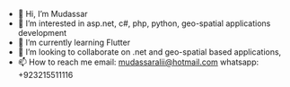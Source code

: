 - 👋 Hi, I’m Mudassar
- 👀 I’m interested in asp.net, c#, php, python, geo-spatial applications development
- 🌱 I’m currently learning Flutter
- 💞️ I’m looking to collaborate on .net and geo-spatial based applications, 
- 📫 How to reach me 
     email: mudassaralii@hotmail.com
     whatsapp: +923215511116

<!---
mudassaralii/mudassaralii is a ✨ special ✨ repository because its `README.md` (this file) appears on your GitHub profile.
You can click the Preview link to take a look at your changes.
--->

